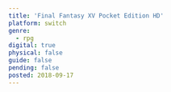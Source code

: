 ```yaml
---
title: 'Final Fantasy XV Pocket Edition HD'
platform: switch
genre:
  - rpg
digital: true
physical: false
guide: false
pending: false
posted: 2018-09-17
---
```

